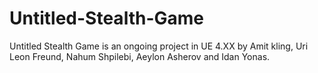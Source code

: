 # Untitled-Stealth-Game
Untitled Stealth Game is an ongoing project in UE 4.XX by Amit kling, Uri Leon Freund, Nahum Shpilebi, Aeylon Asherov and Idan Yonas. 
